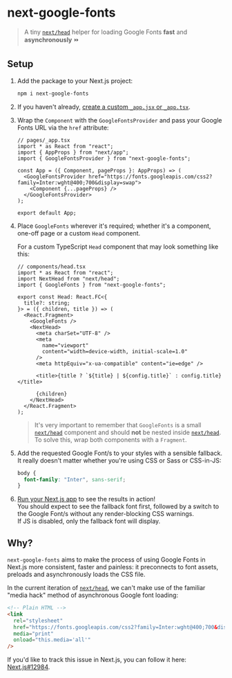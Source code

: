 # next-google-fonts

> A tiny [`next/head`][next/head] helper for loading Google Fonts **fast** and **asynchronously** ⏩

## Setup

1. Add the package to your Next.js project:

   ```sh
   npm i next-google-fonts
   ```

2. If you haven't already, [create a custom `_app.jsx` or `_app.tsx`](https://nextjs.org/docs/advanced-features/custom-app).
3. Wrap the `Component` with the `GoogleFontsProvider` and pass your Google Fonts URL via the `href` attribute:

   ```tsx
   // pages/_app.tsx
   import * as React from "react";
   import { AppProps } from "next/app";
   import { GoogleFontsProvider } from "next-google-fonts";

   const App = ({ Component, pageProps }: AppProps) => (
     <GoogleFontsProvider href="https://fonts.googleapis.com/css2?family=Inter:wght@400;700&display=swap">
       <Component {...pageProps} />
     </GoogleFontsProvider>
   );

   export default App;
   ```

4. Place `GoogleFonts` wherever it's required; whether it's a component, one-off page or a custom `Head` component.

   For a custom TypeScript `Head` component that may look something like this:

   ```tsx
   // components/head.tsx
   import * as React from "react";
   import NextHead from "next/head";
   import { GoogleFonts } from "next-google-fonts";

   export const Head: React.FC<{
     title?: string;
   }> = ({ children, title }) => (
     <React.Fragment>
       <GoogleFonts />
       <NextHead>
         <meta charSet="UTF-8" />
         <meta
           name="viewport"
           content="width=device-width, initial-scale=1.0"
         />
         <meta httpEquiv="x-ua-compatible" content="ie=edge" />

         <title>{title ? `${title} | ${config.title}` : config.title}</title>

         {children}
       </NextHead>
     </React.Fragment>
   );
   ```

   > It's very important to remember that `GoogleFonts` is a small [`next/head`][next/head] component and should **not** be nested inside [`next/head`][next/head]. To solve this, wrap both components with a `Fragment`.

5. Add the requested Google Font/s to your styles with a sensible fallback.  
   It really doesn't matter whether you're using CSS or Sass or CSS-in-JS:

   ```css
   body {
     font-family: "Inter", sans-serif;
   }
   ```

6. [Run your Next.js app](https://nextjs.org/docs/api-reference/cli#build) to see the results in action!  
   You should expect to see the fallback font first, followed by a switch to the Google Font/s without any render-blocking CSS warnings.  
   If JS is disabled, only the fallback font will display.

## Why?

`next-google-fonts` aims to make the process of using Google Fonts in Next.js more consistent, faster and painless: it preconnects to font assets, preloads and asynchronously loads the CSS file.

In the current iteration of [`next/head`][next/head], we can't make use of the familiar "media hack" method of asynchronous Google font loading:

```html
<!-- Plain HTML -->
<link
  rel="stylesheet"
  href="https://fonts.googleapis.com/css2?family=Inter:wght@400;700&display=swap"
  media="print"
  onload="this.media='all'"
/>
```

If you'd like to track this issue in Next.js, you can follow it here: [Next.js#12984](https://github.com/zeit/next.js/issues/12984).

[next/head]: https://nextjs.org/docs/api-reference/next/head
